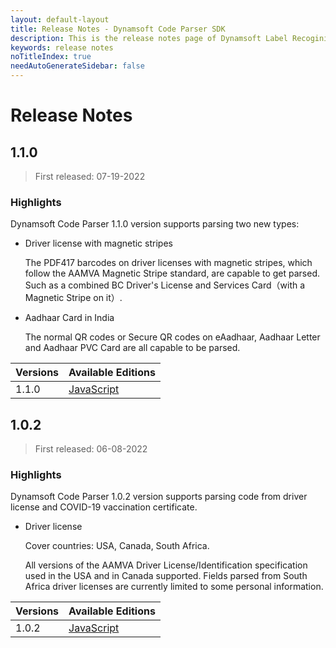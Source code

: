 ```yaml
---
layout: default-layout
title: Release Notes - Dynamsoft Code Parser SDK 
description: This is the release notes page of Dynamsoft Label Recoginizer SDK.
keywords: release notes
noTitleIndex: true
needAutoGenerateSidebar: false
---
```


# Release Notes

## 1.1.0

 > First released: 07-19-2022

### Highlights

Dynamsoft Code Parser 1.1.0 version supports parsing two new types:

* Driver license with magnetic stripes 

    The PDF417 barcodes on driver licenses with magnetic stripes, which follow the AAMVA Magnetic Stripe standard, are capable to get parsed. Such as a combined BC Driver's License and Services Card（with a Magnetic Stripe on it）.

* Aadhaar Card in India

    The normal QR codes or Secure QR codes on eAadhaar, Aadhaar Letter and Aadhaar PVC Card are all capable to be parsed. 

| Versions | Available Editions |
|---|---|
| 1.1.0 | [JavaScript](../development/javascript/release-notes/js-1.md) |

## 1.0.2

 > First released: 06-08-2022

### Highlights

Dynamsoft Code Parser 1.0.2 version supports parsing code from driver license and COVID-19 vaccination certificate.

* Driver license

    Cover countries: USA, Canada, South Africa.

    All versions of the AAMVA Driver License/Identification specification used in the USA and in Canada supported. Fields parsed from South Africa driver licenses are currently limited to some personal information.

| Versions | Available Editions |
|---|---|
| 1.0.2 | [JavaScript](../development/javascript/release-notes/js-1.md) |
